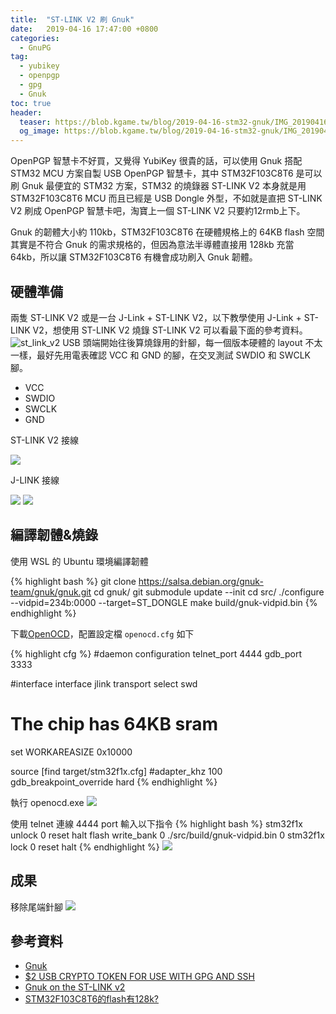 ```yaml
---
title:  "ST-LINK V2 刷 Gnuk"
date:   2019-04-16 17:47:00 +0800
categories:
  - GnuPG
tag:
  - yubikey
  - openpgp
  - gpg
  - Gnuk
toc: true
header:
  teaser: https://blob.kgame.tw/blog/2019-04-16-stm32-gnuk/IMG_20190416_162531.jpg
  og_image: https://blob.kgame.tw/blog/2019-04-16-stm32-gnuk/IMG_20190416_162531.jpg
---
```

OpenPGP 智慧卡不好買，又覺得 YubiKey 很貴的話，可以使用 Gnuk 搭配 STM32 MCU 方案自製 USB OpenPGP 智慧卡，其中 STM32F103C8T6 是可以刷 Gnuk 最便宜的 STM32 方案，STM32 的燒錄器 ST-LINK V2 本身就是用 STM32F103C8T6 MCU 而且已經是 USB Dongle 外型，不如就是直把 ST-LINK V2 刷成 OpenPGP 智慧卡吧，淘寶上一個 ST-LINK V2 只要約12rmb上下。

Gnuk 的韌體大小約 110kb，STM32F103C8T6 在硬體規格上的 64KB flash 空間其實是不符合 Gnuk 的需求規格的，但因為意法半導體直接用 128kb 充當 64kb，所以讓 STM32F103C8T6 有機會成功刷入 Gnuk 韌體。

## 硬體準備
兩隻 ST-LINK V2 或是一台 J-Link + ST-LINK V2，以下教學使用 J-Link + ST-LINK V2，想使用 ST-LINK V2 燒錄 ST-LINK V2 可以看最下面的參考資料。
![st_link_v2](https://blob.kgame.tw/blog/2019-04-16-stm32-gnuk/st_link_v2.jpg)
USB 頭端開始往後算燒錄用的針腳，每一個版本硬體的 layout 不太一樣，最好先用電表確認 VCC 和 GND 的腳，在交叉測試 SWDIO 和 SWCLK 腳。
- VCC
- SWDIO
- SWCLK
- GND

ST-LINK V2 接線

![](https://blob.kgame.tw/blog/2019-04-16-stm32-gnuk/IMG_20190416_160401.jpg)

J-LINK 接線

![](https://blob.kgame.tw/blog/2019-04-16-stm32-gnuk/J-Link_SWD_Isolator_Pinout_Connection.png)
![](https://blob.kgame.tw/blog/2019-04-16-stm32-gnuk/IMG_20190416_160414.jpg)

## 編譯韌體&燒錄
使用 WSL 的 Ubuntu 環境編譯韌體

{% highlight bash %}
git clone https://salsa.debian.org/gnuk-team/gnuk/gnuk.git
cd gnuk/
git submodule update --init
cd src/
./configure --vidpid=234b:0000 --target=ST_DONGLE
make build/gnuk-vidpid.bin
{% endhighlight %}

下載[OpenOCD](http://gnutoolchains.com/arm-eabi/openocd/)，配置設定檔 `openocd.cfg` 如下

{% highlight cfg %}
#daemon configuration
telnet_port 4444
gdb_port 3333

#interface
interface jlink
transport select swd

# The chip has 64KB sram
set WORKAREASIZE 0x10000

source [find target/stm32f1x.cfg]
#adapter_khz 100
gdb_breakpoint_override hard
{% endhighlight %}

執行 openocd.exe
![](https://blob.kgame.tw/blog/2019-04-16-stm32-gnuk/1.png)

使用 telnet 連線 4444 port 輸入以下指令
{% highlight bash %}
stm32f1x unlock 0
reset halt
flash write_bank 0 ./src/build/gnuk-vidpid.bin 0
stm32f1x lock 0
reset halt
{% endhighlight %}
![](https://blob.kgame.tw/blog/2019-04-16-stm32-gnuk/2.png)

## 成果
移除尾端針腳
![](https://blob.kgame.tw/blog/2019-04-16-stm32-gnuk/IMG_20190416_162531.jpg)

## 參考資料
- [Gnuk](https://salsa.debian.org/gnuk-team/gnuk/gnuk)
- [$2 USB CRYPTO TOKEN FOR USE WITH GPG AND SSH](https://blog.danman.eu/2-usb-crypto-token-for-use-with-gpg-and-ssh/)
- [Gnuk on the ST-LINK v2](https://nx3d.org/gnuk-st-link-v2/)
- [STM32F103C8T6的flash有128k?](http://www.stmcu.org.cn/module/forum/forum.php?mod=viewthread&tid=607566)
